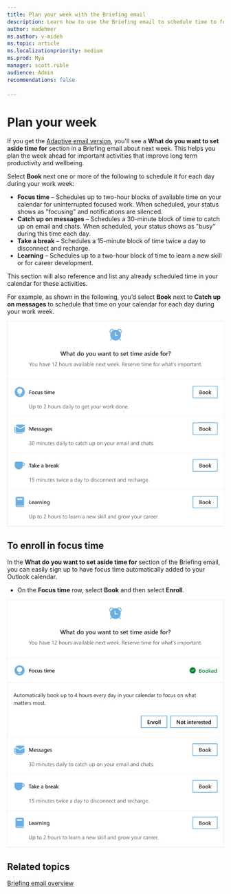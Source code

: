 ```yaml
---
title: Plan your week with the Briefing email
description: Learn how to use the Briefing email to schedule time to focus, catch up on email, and more
author: madehmer
ms.author: v-mideh
ms.topic: article
ms.localizationpriority: medium 
ms.prod: Mya
manager: scott.ruble
audience: Admin
recommendations: false

---
```

# Plan your week

If you get the [Adaptive email version](be-overview.md#adaptive-or-html-version), you'll see a **What do you want to set aside time for** section in a Briefing email about next week. This helps you plan the week ahead for important activities that improve long term productivity and wellbeing.

Select **Book** next one or more of the following to schedule it for each day during your work week:

* **Focus time** &ndash; Schedules up to two-hour blocks of available time on your calendar for uninterrupted focused work. When scheduled, your status shows as "focusing" and notifications are silenced.
* **Catch up on messages** &ndash; Schedules a 30-minute block of time to catch up on email and chats. When scheduled, your status shows as "busy" during this time each day.
* **Take a break** &ndash; Schedules a 15-minute block of time twice a day to disconnect and recharge.
* **Learning** &ndash; Schedules up to a two-hour block of time to learn a new skill or for career development.

This section will also reference and list any already scheduled time in your calendar for these activities.

For example, as shown in the following, you’d select **Book** next to **Catch up on messages** to schedule that time on your calendar for each day during your work week.

![Plan your week options](./images/be-time.png)

## To enroll in focus time

In the **What do you want to set aside time for** section of the Briefing email, you can easily sign up to have focus time automatically added to your Outlook calendar.

* On the **Focus time** row, select **Book** and then select **Enroll**.

![Enroll in focus time](./images/be-time-focus-enroll.png)

## Related topics

[Briefing email overview](be-overview.md)
